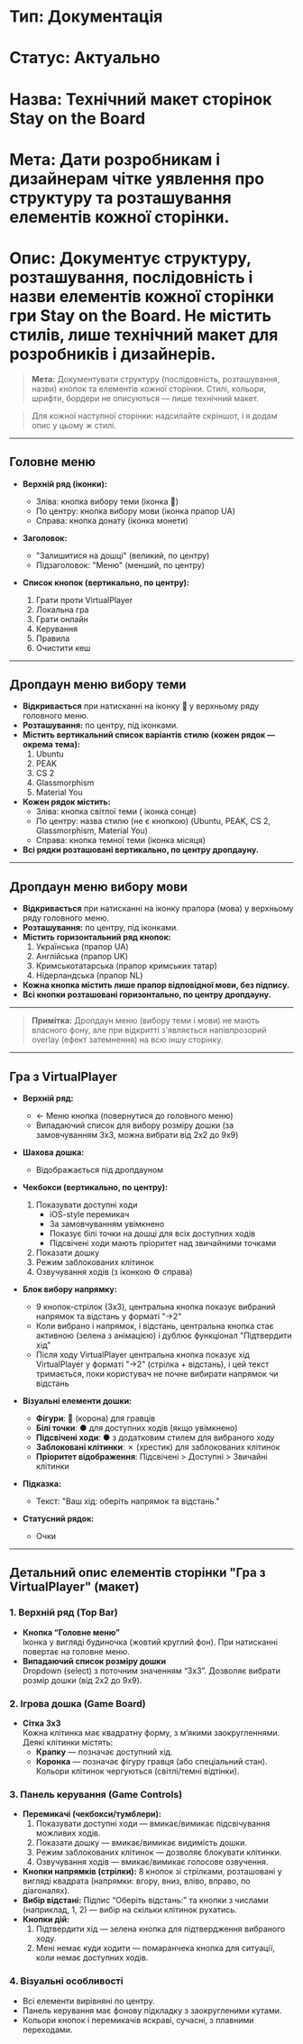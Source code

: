 # Тип: Документація
# Статус: Актуально
# Назва: Технічний макет сторінок Stay on the Board
# Мета: Дати розробникам і дизайнерам чітке уявлення про структуру та розташування елементів кожної сторінки.
# Опис: Документує структуру, розташування, послідовність і назви елементів кожної сторінки гри Stay on the Board. Не містить стилів, лише технічний макет для розробників і дизайнерів.

> **Мета:** Документувати структуру (послідовність, розташування, назви) кнопок та елементів кожної сторінки. Стилі, кольори, шрифти, бордери не описуються — лише технічний макет.

> Для кожної наступної сторінки: надсилайте скріншот, і я додам опис у цьому ж стилі. 

---

## Головне меню

- **Верхній ряд (іконки):**
  - Зліва: кнопка вибору теми (іконка 🎨)
  - По центру: кнопка вибору мови (іконка прапор UA)
  - Справа: кнопка донату (іконка монети)

- **Заголовок:**
  - "Залишитися на дошці" (великий, по центру)
  - Підзаголовок: "Меню" (менший, по центру)

- **Список кнопок (вертикально, по центру):**
  1. Грати проти VirtualPlayer
  2. Локальна гра
  3. Грати онлайн
  4. Керування
  5. Правила
  6. Очистити кеш

---

## Дропдаун меню вибору теми

- **Відкривається** при натисканні на іконку 🎨 у верхньому ряду головного меню.
- **Розташування:** по центру, під іконками.
- **Містить вертикальний список варіантів стилю (кожен рядок — окрема тема):**
  1. Ubuntu
  2. PEAK
  3. CS 2
  4. Glassmorphism
  5. Material You
- **Кожен рядок містить:**
  - Зліва: кнопка світлої теми ( іконка сонце)
  - По центру: назва стилю (не є кнопкою) (Ubuntu, PEAK, CS 2, Glassmorphism, Material You)
  - Справа: кнопка темної теми (іконка місяця)
- **Всі рядки розташовані вертикально, по центру дропдауну.**

---

## Дропдаун меню вибору мови

- **Відкривається** при натисканні на іконку прапора (мова) у верхньому ряду головного меню.
- **Розташування:** по центру, під іконками.
- **Містить горизонтальний ряд кнопок:**
  1. Українська (прапор UA)
  2. Англійська (прапор UK)
  3. Кримськотатарська (прапор кримських татар)
  4. Нідерландська (прапор NL)
- **Кожна кнопка містить лише прапор відповідної мови, без підпису.**
- **Всі кнопки розташовані горизонтально, по центру дропдауну.**

---

> **Примітка:** Дропдаун меню (вибору теми і мови) не мають власного фону, але при відкритті з'являється напівпрозорий overlay (ефект затемнення) на всю іншу сторінку. 

---

## Гра з VirtualPlayer

- **Верхній ряд:**
  - ← Меню кнопка (повернутися до головного меню)
  - Випадаючий список для вибору розміру дошки (за замовчуванням 3x3, можна вибрати від 2x2 до 9x9)

- **Шахова дошка:**
  - Відображається під дропдауном

- **Чекбокси (вертикально, по центру):**
  1. Показувати доступні ходи
     - iOS-style перемикач
     - За замовчуванням увімкнено
     - Показує білі точки на дошці для всіх доступних ходів
     - Підсвічені ходи мають пріоритет над звичайними точками
  2. Показати дошку
  3. Режим заблокованих клітинок
  4. Озвучування ходів (з іконкою ⚙ справа)

- **Блок вибору напрямку:**
  - 9 кнопок-стрілок (3x3), центральна кнопка показує вибраний напрямок та відстань у форматі "→2"
  - Коли вибрано і напрямок, і відстань, центральна кнопка стає активною (зелена з анімацією) і дублює функціонал "Підтвердити хід"
  - Після ходу VirtualPlayer центральна кнопка показує хід VirtualPlayer у форматі "→2" (стрілка + відстань), і цей текст тримається, поки користувач не почне вибирати напрямок чи відстань

- **Візуальні елементи дошки:**
  - **Фігури**: 👑 (корона) для гравців
  - **Білі точки**: ● для доступних ходів (якщо увімкнено)
  - **Підсвічені ходи**: ● з додатковим стилем для вибраного ходу
  - **Заблоковані клітинки**: ✗ (хрестик) для заблокованих клітинок
  - **Пріоритет відображення**: Підсвічені > Доступні > Звичайні клітинки

- **Підказка:**
  - Текст: "Ваш хід: оберіть напрямок та відстань."

- **Статусний рядок:**
  - Очки

---

## Детальний опис елементів сторінки "Гра з VirtualPlayer" (макет)

### 1. Верхній ряд (Top Bar)
- **Кнопка “Головне меню”**  
  Іконка у вигляді будиночка (жовтий круглий фон). При натисканні повертає на головне меню.
- **Випадаючий список розміру дошки**  
  Dropdown (select) з поточним значенням “3x3”. Дозволяє вибрати розмір дошки (від 2x2 до 9x9).

### 2. Ігрова дошка (Game Board)
- **Сітка 3x3**  
  Кожна клітинка має квадратну форму, з м’якими заокругленнями. Деякі клітинки містять:
  - **Крапку** — позначає доступний хід.
  - **Коронка** — позначає фігуру гравця (або спеціальний стан).
  Кольори клітинок чергуються (світлі/темні відтінки).

### 3. Панель керування (Game Controls)
- **Перемикачі (чекбокси/тумблери):**
  1. Показувати доступні ходи — вмикає/вимикає підсвічування можливих ходів.
  2. Показати дошку — вмикає/вимикає видимість дошки.
  3. Режим заблокованих клітинок — дозволяє блокувати клітинки.
  4. Озвучування ходів — вмикає/вимикає голосове озвучення.
- **Кнопки напрямків (стрілки):**
  8 кнопок зі стрілками, розташовані у вигляді квадрата (напрямки: вгору, вниз, вліво, вправо, по діагоналях).
- **Вибір відстані:**
  Підпис “Оберіть відстань:” та кнопки з числами (наприклад, 1, 2) — вибір на скільки клітинок рухатись.
- **Кнопки дій:**
  1. Підтвердити хід — зелена кнопка для підтвердження вибраного ходу.
  2. Мені немає куди ходити — помаранчека кнопка для ситуації, коли немає доступних ходів.

### 4. Візуальні особливості
- Всі елементи вирівняні по центру.
- Панель керування має фонову підкладку з заокругленими кутами.
- Кольори кнопок і перемикачів яскраві, сучасні, з плавними переходами. 